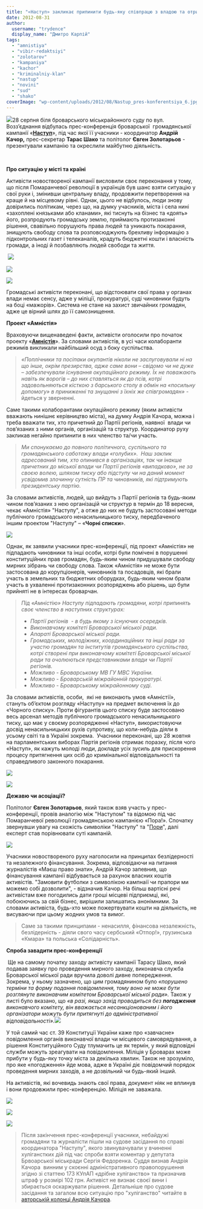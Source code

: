```yaml
---
title: "«Наступ» закликає припинити будь-яку співпрацю з владою та отримати громадську «Амністію»"
date: 2012-08-31
author: 
  username: "trydence"
  display_name: "Дмитро Карпій"
tags: 
  - "amnistiya"
  - "vibir-redaktsiyi"
  - "zolotarov"
  - "kampaniya"
  - "kachor"
  - "kriminalniy-klan"
  - "nastup"
  - "novini"
  - "sud"
  - "shako"
coverImage: "wp-content/uploads/2012/08/Nastup_pres-konferentsiya_6.jpg"
---
```


[![](https://mpz.brovary.org/wp-content/uploads/2012/08/Nastup_pres-konferentsiya_6.jpg)](https://mpz.brovary.org/wp-content/uploads/2012/08/Nastup_pres-konferentsiya_6.jpg)28 серпня біля броварського міськрайонного суду по вул. Возз’єднання відбулась прес-конференція броварської  громадянської кампанії «**[Наступ](https://www.nastup.info/)**», під час якої її учасники - координатор **Андрій Качор,** прес-секретар **Тарас Шако** та політолог **Євген Золотарьов** - презентували кампанію та окреслили майбутню діяльність.

 

**Про ситуацію у місті та країні**

Активісти новоствореної кампанії висловили своє переконання у тому, що після Помаранчевої революції в українців був шанс взяти ситуацію у свої руки і, змінивши центральну владу, продовжити перетворення на краще й на місцевому рівні. Однак, цього не відбулось, люди знову довірились політикам, через що, на думку учасників, міста і села нині «захоплені князьками або кланами», які тиснуть на бізнес та «доять» його, розпродують громадську землю, приймають протизаконні рішення, свавільно порушують права людей та уникають покарання, знищують свободу слова та розповсюджують брехливу інформацію з підконтрольних газет і телеканалів, крадуть бюджетні кошти і власність громади, а іноді й позбавляють людей свободи та життя.

 [![](https://mpz.brovary.org/wp-content/uploads/2012/08/Nastup_pres-konferentsiya_1.jpg)](https://mpz.brovary.org/wp-content/uploads/2012/08/Nastup_pres-konferentsiya_1.jpg)

[![](https://mpz.brovary.org/wp-content/uploads/2012/08/Nastup_pres-konferentsiya_2.jpg)](https://mpz.brovary.org/wp-content/uploads/2012/08/Nastup_pres-konferentsiya_2.jpg)

[![](https://mpz.brovary.org/wp-content/uploads/2012/08/Nastup_pres-konferentsiya_3.jpg)](https://mpz.brovary.org/wp-content/uploads/2012/08/Nastup_pres-konferentsiya_3.jpg)

Громадські активісти переконані, що відстоювати свої права у органах влади немає сенсу, адже у міліції, прокуратурі, суді чиновники будуть на боці «мажорів». Система не стане на захист звичайних громадян, адже це вірний шлях до її самознищення.

**Проект «Амністія»**

Враховуючи вищенаведені факти, активісти оголосили про початок проекту «**[Амністія](https://www.nastup.info/?p=92)**». За словами активістів, в усі часи колаборанти режимів викликали найбільший осуд з боку суспільства.

> _«Поплічники та посіпаки окупантів ніколи не заслуговували ні на що інше, окрім презирства, адже саме вони – свідомо чи не дуже – забезпечували існування окупаційного режиму. Їх не поважають навіть як ворогів – до них ставляться як до псів, котрі задовольняються кісткою з барського столу в обмін на «посильну допомогу» в приниженні та знущанні з їхніх же співгромадян»_ - йдеться у зверненні.

Саме такими колаборантами окупаційного режиму (яким активісти вважають нинішнє керівництво міста), на думку Андрія Качора, можна і треба вважати тих, хто причетний до Партії регіонів, наявної  влади чи пов’язаних з ними органів, організацій та структур. Координатор руху закликав негайно припинити в них членство та/чи участь.

> _Ми спонукаємо до повного політичного, суспільного та громадянського саботажу влади «голубих».  Наш заклик адресований тим, хто опинився в організаціях, так чи інакше причетних до міської влади чи Партії регіонів «випадково», не за своєю волею, шляхом тиску або підступу чи на даний момент усвідомив злочинну сутність ПР та чиновників, які підтримують президентську партію._

За словами активістів, людей, що вийдуть з Партії регіонів та будь-яким чином пов’язаних з нею організацій чи структур в термін до 18 вересня, чекає «Амністія» "Наступу", а отже до них не будуть застосовані методи публічного громадського ненасильницького тиску, передбаченого іншим проектом "Наступу" – «**Чорні списки**».

[![](https://mpz.brovary.org/wp-content/uploads/2012/08/Nastup_pres-konferentsiya_5.jpg)](https://mpz.brovary.org/wp-content/uploads/2012/08/Nastup_pres-konferentsiya_5.jpg)

Однак, як заявили учасники прес-конференції, під проект «Амністія» не підпадають чиновники та інші особи, котрі були помічені в порушенні конституційних прав громадян, будь-яким чином придушували свободу мирних зібрань чи свободу слова. Також «Амністія» не може бути застосована до корупціонерів, чиновників та посадовців, які брали участь в земельних та бюджетних оборудках, будь-яким чином брали участь в ухваленні протизаконних розпоряджень або рішень, що були прийняті не в інтересах броварчан.

> _Під «Амністію» Наступу підпадають громадяни, котрі припинять своє членство в наступних структурах:_
> 
> - _Партії регіонів  - в будь якому з існуючих осередків._
> - _Виконавчому комітеті Броварської міської ради._
> - _Апараті Броварської міської ради._
> - _Громадських, молодіжних, координаційних та інші ради за участю громадян та інститутів громадянського суспільства, котрі створені при виконавчому комітеті Броварської міської ради та очолюються представниками влади чи Партії регіонів._ 
> - _Можливо - Броварському МВ ГУ МВС України._
> - _Можливо - Броварській міжрайонній прокуратурі._
> - _Можливо - Броварському міжрайонному суді._

За словами активістів, особи,  які не виконають умов «Амністії», стануть об’єктом розгляду «Наступу» на предмет включення їх до «Чорного списку». Проти фігурантів цього списку буде застосовано весь арсенал методів публічного громадського ненасильницького тиску, що має у своєму розпорядженні «Наступ», використовуючи досвід ненасильницьких рухів супротиву, що коли-небудь діяли в усьому світі та в Україні зокрема.  Учасники переконані, що 28 жовтня на парламентських виборах Партія регіонів отримає поразку, після чого «Наступ», як кажуть молоді люди, докладе усіх зусиль для прискорення процесу притягнення цих осіб до кримінальної відповідальності та справедливого законного покарання.

[![](https://mpz.brovary.org/wp-content/uploads/2012/08/Nastup_pres-konferentsiya_7.jpg)](https://mpz.brovary.org/wp-content/uploads/2012/08/Nastup_pres-konferentsiya_7.jpg)

[![](https://mpz.brovary.org/wp-content/uploads/2012/08/Nastup_pres-konferentsiya_8.jpg)](https://mpz.brovary.org/wp-content/uploads/2012/08/Nastup_pres-konferentsiya_8.jpg)

**Дежавю чи асоціації?**

Політолог **Євген Золотарьов**, який також взяв участь у прес-конференції, провів аналогію між "Наступом" та відомою під час Помаранчевої революції громадянською кампанією «Пора!». Спочатку звернувши увагу на схожість символіки "Наступу" та "[Пори](https://uk.wikipedia.org/wiki/%D0%9F%D0%BE%D1%80%D0%B0)", далі експерт став порівнювати суті кампаній.

[![](https://mpz.brovary.org/wp-content/uploads/2012/08/Nastup_pres-konferentsiya_4.jpg)](https://mpz.brovary.org/wp-content/uploads/2012/08/Nastup_pres-konferentsiya_4.jpg)

Учасники новоствореного руху наголосили на принципах безлідерності та незалежного фінансування. Зокрема, відповідаючи на питання журналістів «Маєш право знати», Андрій Качор запевнив, що фінансування кампанії відбувається за рахунок власних коштів активістів. "Замовити футболки з символікою кампнаії чи прапори ми можемо собі дозволити", - відзначив Качор. На більш вартісні речі активістам вже погодились дати гроші місцеві підприємці, які, побоюючись за свій бізнес, вирішили залишатись анонімними. За словами активіста, будь-хто може пожертвувати кошти на діяльність, не висуваючи при цьому жодних умов та вимог.

> Саме за такими принципами - ненасилля, фінансова незалежність, безлідерність - діяли свого часу сербський «Отпор!», грузинська «Кмара» та польська «Солідарність».

**Спроба завадити прес-конференції**

 Ще на самому початку заходу активісту кампанії Тарасу Шако, який подавав заявку про проведення мирного заходу, виконавча служба Броварської міської ради вручила доволі дивне попередження. Зокрема, у ньому зазначено, що цим громадянином було _«порушено терміни та форму подання повідомлення, тому воно не може бути розглянуте виконавчим комітетом Броварської міської ради»._ Також у листі було вказано, що _«в разі, якщо захід проводиться без **погодження** виконавчого комітету, він вважається несанкціонованим і його організатори можуть бути притягнуті до адміністративної відповідальності».[![](https://mpz.brovary.org/wp-content/uploads/2012/08/DSC00360_obriz_pidkr.jpg)](https://mpz.brovary.org/wp-content/uploads/2012/08/DSC00360_obriz_pidkr.jpg)_

У той самий час ст. 39 Конституції України каже про «завчасне» повідомлення органів виконавчої влади чи місцевого самоврядування, а рішення Конституційного Суду тлумачить це як термін, у який відповідні служби можуть зреагувати на повідомлення. Міліція у Броварах може прибути у будь-яку точку міста за декілька хвилин. Також не зрозуміло, про яке «погодження» йде мова, адже в Україні діє повідомчий порядок проведення мирних заходів, а не дозвільний чи будь-який інший.

На активістів, які вочевидь знають свої права, документ ніяк не вплинув і вони продовжили прес-конференцію. Міліція не заважала.

[![](https://mpz.brovary.org/wp-content/uploads/2012/08/Nastup_pres-konferentsiya_9.jpg)](https://mpz.brovary.org/wp-content/uploads/2012/08/Nastup_pres-konferentsiya_9.jpg)

[![](https://mpz.brovary.org/wp-content/uploads/2012/08/Nastup_pres-konferentsiya_10.jpg)](https://mpz.brovary.org/wp-content/uploads/2012/08/Nastup_pres-konferentsiya_10.jpg)

[![](https://mpz.brovary.org/wp-content/uploads/2012/08/Nastup_pres-konferentsiya_11.jpg)](https://mpz.brovary.org/wp-content/uploads/2012/08/Nastup_pres-konferentsiya_11.jpg)

> Після закінчення прес-конференції учасники, небайдужі громадяни та журналісти пішли на судове засідання по справі координатора "Наступу", якого звинувачували у вчиненні хуліганстких дій під час спроби взяти коментар у депутата Брвоарської міськради Сергія Федоренка. Суддя визнав Андрія Качора  винним у скоєнні адміністративного правопорушення згідно зі статтею 173 КУпАП «дрібне хуліганство» та призначив штраф у розмірі 102 грн. Активіст не визнає своєї вини і збирається оскаржувати рішення. Детальніше про судове засідання та загалом всю ситуацію про "хуліганство" читайте в [авторській колонці Андрія Качора](https://mpz.brovary.org/koordinatora-nastupu-viznali-vinnim-u-huliganstvi-za-komentar-telekanalu-tvi-pro-masazhista-azarova-foto-video/).
